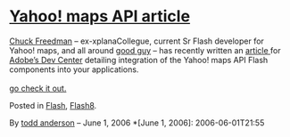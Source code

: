 # [Yahoo! maps API article](http://custardbelly.com/blog/2006/06/01/yahoo-maps-api-article/)

[Chuck Freedman](http://www.chuckstar.com/blog/) – ex-xplanaCollegue, current Sr Flash developer for Yahoo! maps, and all around [good guy](http://wwwimages.adobe.com/www.adobe.com/devnet/images/160x160/charles_freedman.jpg) – has recently written an [article ](http://www.adobe.com/devnet/flash/articles/yahoo_mashup.html)for [Adobe’s Dev Center](http://www.adobe.com/devnet/) detailing integration of the Yahoo! maps API Flash components into your applications.  
[  
go check it out.](http://www.adobe.com/devnet/flash/articles/yahoo_mashup.html)

Posted in [Flash](http://custardbelly.com/blog/category/flash/), [Flash8](http://custardbelly.com/blog/category/flash8/).

By [todd anderson](http://custardbelly.com/blog/author/todd-anderson/) – June 1, 2006
  *[June 1, 2006]: 2006-06-01T21:55
